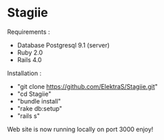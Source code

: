 Stagiie
=========

Requirements :
- Database Postgresql 9.1 (server)
- Ruby 2.0
- Rails 4.0

Installation :

- "git clone https://github.com/ElektraS/Stagiie.git"
- "cd Stagiie"
- "bundle install"
- "rake db:setup"
- "rails s"

Web site is now running locally on port 3000 enjoy!
